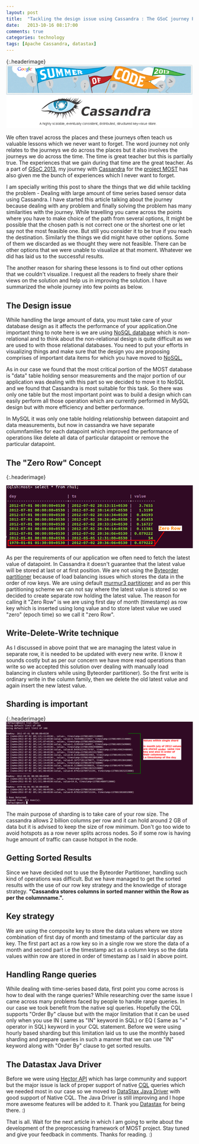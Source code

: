 ```yaml
---
layout: post
title:  "Tackling the design issue using Cassandra : The GSoC journey Part- I"
date:   2013-10-16 08:17:00
comments: true
categories: technology
tags: [Apache Cassandra, datastax]
---
```





{:.headerimage}
![Google Summer Of Code 2013](/assets/img/gsoc-journey.png)


We often travel across the places and these journeys often teach us valuable lessons which we never want to forget. The word journey not only relates to the journeys we do across the places but it also involves the journeys we do across the time. The time is great teacher but this is partially true. The experiences that we gain during that time are the great teacher. As a part of [GSoC 2013](http://www.google-melange.com/gsoc/homepage/google/gsoc2013), my journey with [Cassandra](http://cassandra.apache.org/) for the [project MOST](http://most.bpi.tuwien.ac.at/) has also given me the bunch of experiences which I never want to forget.

I am specially writing this post to share the things that we did while tackling the problem - Dealing with large amount of time series based sensor data using Cassandra. I have started this article talking about the journey because dealing with any problem and finally solving the problem has many similarities with the journey. While travelling you came across the points where you have to make choice of the path from several options, It might be possible that the chosen path is not correct one or the shortest one or let say not the most feasible one. But still you consider it to be true if you reach the destination. Similarly the things we did might have other options. Some of them we discarded as we thought they were not feasible. There can be other options that we were unable to visualize at that moment. Whatever we did has laid us to the successful results.

The another reason for sharing these lessons is to find out other options that we couldn't visualize. I request all the readers to freely share their views on the solution and help us in improving the solution. I have summarized the whole journey into few points as below.


The Design issue
----

While handling the large amount of data, you must take care of your database design as it affects the performance of your application.One important thing to note here is we are using [NoSQL database](http://nosql-database.org/) which is non-relational and to think about the non-relational design is quite difficult as we are used to with those relational databases. You need to put your efforts in visualizing things and make sure that the design you are proposing comprises of important data items for which you have moved to [NoSQL.](http://en.wikipedia.org/wiki/NoSQL)

As in our case we found that the most critical portion of the MOST database is "data" table holding sensor measurements and the major portion of our application was dealing with this part so we decided to move it to NoSQL and we found that Cassandra is most suitable for this task. So there was only one table but the most important point was to build a design which can easily perform all those operation which are currently performed in MySQL design but with more efficiency and better performance.

In MySQL it was only one table holding relationship between datapoint and data measurements, but now in cassandra we have separate columnfamilies for each datapoint which improved the performance of operations like delete all data of particular datapoint or remove the particular datapoint.


The "Zero Row" Concept 
----

{:.headerimage}

![Google Summer Of Code 2013](/assets/img/zerorow.png) 

As per the requirements of our application we often need to fetch the latest value of datapoint. In Cassandra it doesn't guarantee that the latest value will be stored at last or at first position. We are not using the [Byteorder partitioner](http://www.datastax.com/docs/1.1/cluster_architecture/partitioning#byteorderedpartitioner) because of load balancing issues which stores the data in the order of row keys. We are using default [murmur3 partitioner](http://www.datastax.com/documentation/cassandra/1.2/webhelp/cassandra/architecture/architecturePartitionerAbout_c.html) and as per this partitioning scheme we can not say where the latest value is stored so we decided to create separate row holding the latest value. The reason for calling it "Zero Row" is we are using first day of month (timestamp) as row key which is inserted using long value and to store latest value we used "zero" (epoch time) so we call it "zero Row".


Write-Delete-Write technique
----

As I discussed in above point that we are managing the latest value in separate row, it is needed to be updated with every new write. (I know it sounds costly but as per our concern we have more read operations than write so we accepted this solution over dealing with manually load balancing in clusters while using Byteorder partitioner). So the first write is ordinary write in the column family, then we delete the old latest value and again insert the new latest value.



Sharding is important
---- 

{:.headerimage}
![Google Summer Of Code 2013](/assets/img/sharding.png)

The main purpose of sharding is to take care of your row size. The cassandra allows 2 billion columns per row and it can hold around 2 GB of data but it is advised to keep the size of row minimum. Don't go too wide to avoid hotspots as a row never splits across nodes. So if some row is having huge amount of traffic can cause hotspot in the node.



Getting Sorted Results
----

Since we have decided not to use the Byteorder Partitioner, handling such kind of operations was difficult. But we have managed to get the sorted results with the use of our row key strategy and the knowledge of storage strategy. **"Cassandra stores columns in sorted manner within the Row as per the columnname.".**

Key strategy
----

We are using the composite key to store the data values where we store combination of first day of month and timestamp of the particular day as key. The first part act as a row key so in a single row we store the data of a month and second part i.e the timestamp act as a column keys so the data values within row are stored in order of timestamp as I said in above point.

Handling Range queries
----

While dealing with time-series based data, first point you come across is how to deal with the range queries? While researching over the same issue I came across many problems faced by people to handle range queries. In our case we took benefit from the native sql queries. Hopefully the CQL supports "Order By" clause but with the major limitation that it can be used only when you use IN ( same as "IN" keyword in SQL) or EQ ( Same as "=" operator in SQL) keyword in your CQL statement. Before we were using hourly based sharding but this limitation laid us to use the monthly based sharding and prepare queries in such a manner that we can use "IN" keyword along with "Order By" clause to get sorted results.

The Datastax Java Driver
----

Before we were using [Hector API](http://hector-client.github.io/hector/build/html/index.html) which has large community and support but the major issue is lack of proper support of native [CQL](http://cassandra.apache.org/doc/cql3/CQL.html) queries which we needed most in our case so we moved to [DataStax Java Driver](https://github.com/datastax/java-driver) with good support of Native CQL. The Java Driver is still improving and I hope more awesome features will be added to it. Thank you [Datastax](http://www.datastax.com/) for being there. :)

That is all. Wait for the next article in which I am going to write about the development of the preprocessing framework of MOST project. Stay tuned and give your feedback in comments. Thanks for reading. :)